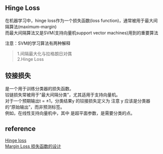 ## Hinge Loss
在机器学习中，hinge loss作为一个损失函数(loss function)，通常被用于最大间隔算法(maximum-margin)    
而最大间隔算法又是SVM(支持向量机support vector machines)用到的重要算法   
 
注意：SVM的学习算法有两种解释  
> 1.间隔最大化与拉格朗日对偶  
2.Hinge Loss

## 铰接损失
是一个用于训练分类器的损失函数。  
铰链损失常被用于“最大间隔分类”，尤其适用于支持向量机。    
对于一个预期输出t = ±1，分类结果y 的铰接损失定义为 注意 y 应该是分类器的“原始输出”，而非预测标签。  
例如，在线性支持向量机中，其中 是超平面参数，是需要分类的点。

## reference
[Hinge loss](https://blog.csdn.net/hustqb/article/details/78347713)  
[Margin Loss 损失函数的设计](https://www.cnblogs.com/lainey/p/8583101.html)
